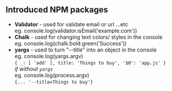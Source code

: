 ## Introduced NPM packages

* **Validator** - used for validate email or url ...etc  
  eg.  console.log(validator.isEmail('example.com'))
* **Chalk** - used for changing text colors/ styles in the console  
eg. console.log(chalk.bold.green('Success'))
* **yargs** - used to turn "--title" into an object in the console  
eg. console.log(yargs.argv)  
`{ _: [ 'add' ], title: 'Things to buy', '$0': 'app.js' }`  
*if without `yargs`*  
eg. console.log(process.argv)  
`{... '--title=Things to buy'}`

